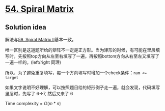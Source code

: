 # [54. Spiral Matrix](https://leetcode.com/problems/spiral-matrix/)

## Solution idea

解法与[59. Spiral Matrix II](https://leetcode.com/problems/spiral-matrix-ii/)基本一致。

唯一区别是这道题所给的矩阵不一定是正方形。当为矩形的时候，有可能在里层填写时，先按照top方向从左至右填写了一遍，再按照bottom方向从右至左又填写了一遍一样的。(left/right 同理)

所以，为了避免重复填写，每一个方向填写时增加一个check条件：`num <= target`

如果文字说明不好理解，可以按照题目给的矩形例子走一遍，就会发现，代码填写里层时，先写了 6->7, 然后又来了 6

Time complexity = $O(m*n)$